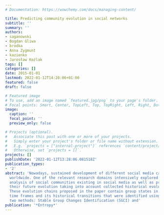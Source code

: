 ```yaml
---
# Documentation: https://wowchemy.com/docs/managing-content/

title: Predicting community evolution in social networks
subtitle: ''
summary: ''
authors:
- saganowski
- Bogdan Gliwa
- brodka
- Anna Zygmunt
- kazienko
- Jarosław Koźlak
tags: []
categories: []
date: 2015-01-01
lastmod: 2022-01-12T14:28:06+01:00
featured: false
draft: false

# Featured image
# To use, add an image named `featured.jpg/png` to your page's folder.
# Focal points: Smart, Center, TopLeft, Top, TopRight, Left, Right, BottomLeft, Bottom, BottomRight.
image:
  caption: ''
  focal_point: ''
  preview_only: false

# Projects (optional).
#   Associate this post with one or more of your projects.
#   Simply enter your project's folder or file name without extension.
#   E.g. `projects = ["internal-project"]` references `content/project/deep-learning/index.md`.
#   Otherwise, set `projects = []`.
projects: []
publishDate: '2022-01-12T13:28:06.081518Z'
publication_types:
- '2'
abstract: 'Nowadays, sustained development of different social media can be observed
  worldwide. One of the relevant research domains intensively explored recently is
  analysis of social communities existing in social media as well as prediction of
  their future evolution taking into account collected historical evolution chains.
  These evolution chains proposed in the paper contain group states in the previous
  time frames and its historical transitions that were identified using one out of
  two methods: Stable Group Changes Identification (SGCI) and'
publication: '*Entropy*'
---
```

